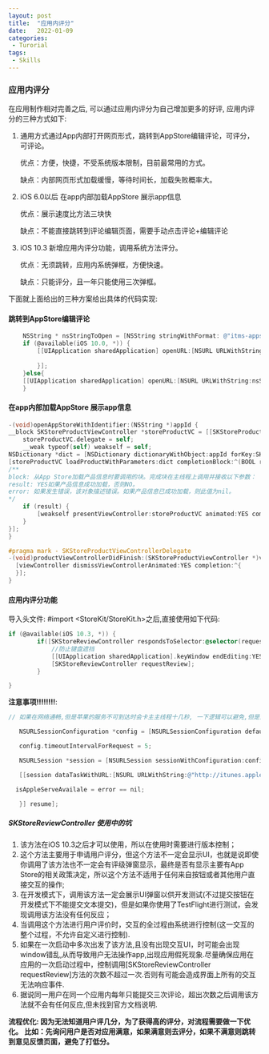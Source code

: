 ```yaml
---
layout: post
title:  "应用内评分"
date:   2022-01-09
categories:
 - Turorial
tags:
 - Skills
---
```


### 应用内评分

在应用制作相对完善之后, 可以通过应用内评分为自己增加更多的好评, 应用内评分的三种方式如下:

1. 通用方式通过App内部打开网页形式，跳转到AppStore编辑评论，可评分，可评论。

   优点：方便，快捷，不受系统版本限制，目前最常用的方式。

   缺点：内部网页形式加载缓慢，等待时间长，加载失败概率大。

2. iOS 6.0以后 在app内部加载AppStore 展示app信息

   优点：展示速度比方法三块快

   缺点：不能直接跳转到评论编辑页面，需要手动点击评论+编辑评论

3. iOS 10.3 新增应用内评分功能，调用系统方法评分。

   优点：无须跳转，应用内系统弹框，方便快速。

   缺点：只能评分，且一年只能使用三次弹框。

   

下面就上面给出的三种方案给出具体的代码实现:

#### 跳转到AppStore编辑评论

```objective-c
    NSString * nsStringToOpen = [NSString stringWithFormat: @"itms-apps://itunes.apple.com/app/id%@?action=write-review",@"1111111111"];//替换为对应的APPID, action=write-review表示跳转到appstore之后打开评论页面
    if (@available(iOS 10.0, *)) {
        [[UIApplication sharedApplication] openURL:[NSURL URLWithString:nsStringToOpen] options:@{} completionHandler:^(BOOL success) {
            
        }];
    }else{
    [[UIApplication sharedApplication] openURL:[NSURL URLWithString:nsStringToOpen]];
    }
```



#### 在app内部加载AppStore 展示app信息

```objective-c
-(void)openAppStoreWithIdentifier:(NSString *)appId {
__block SKStoreProductViewController *storeProductVC = [[SKStoreProductViewController alloc] init];
    storeProductVC.delegate = self;
    __weak typeof(self) weakself = self;
NSDictionary *dict = [NSDictionary dictionaryWithObject:appId forKey:SKStoreProductParameterITunesItemIdentifier];
[storeProductVC loadProductWithParameters:dict completionBlock:^(BOOL result, NSError *error) {
/**
block: 从App Store加载产品信息时要调用的块。完成块在主线程上调用并接收以下参数：
result: YES如果产品信息成功加载，否则NO。
error: 如果发生错误，该对象描述错误。如果产品信息已成功加载，则此值为nil。
*/
    if (result) {
        [weakself presentViewController:storeProductVC animated:YES completion:nil];
    }
}];
}

#pragma mark - SKStoreProductViewControllerDelegate
-(void)productViewControllerDidFinish:(SKStoreProductViewController *)viewController {
  [viewController dismissViewControllerAnimated:YES completion:^{
  }];
}
```



#### 应用内评分功能

导入头文件: \#import <StoreKit/StoreKit.h>之后,直接使用如下代码:

```objective-c
if (@available(iOS 10.3, *)) {
        if([SKStoreReviewController respondsToSelector:@selector(requestReview)]) {// iOS 10.3 以上支持
            //防止键盘遮挡
            [[UIApplication sharedApplication].keyWindow endEditing:YES];
            [SKStoreReviewController requestReview];
        }

}


```

**注意事项!!!!!!!!**:

```objective-c
// 如果在网络通畅,但是苹果的服务不可到达时会卡主主线程十几秒, 一下逻辑可以避免,但是没有验证, 后期优化再加

   NSURLSessionConfiguration *config = [NSURLSessionConfiguration defaultSessionConfiguration];

   config.timeoutIntervalForRequest = 5;

   NSURLSession *session = [NSURLSession sessionWithConfiguration:config];

   [[session dataTaskWithURL:[NSURL URLWithString:@"http://itunes.apple.com/cn/app/id1556769120?mt=8"] completionHandler:^(NSData * _Nullable data, NSURLResponse * _Nullable response, NSError * _Nullable error) {

  isAppleServeAvailale = error == nil;

   }] resume];
```



##### SKStoreReviewController 使用中的坑

1. 该方法在iOS 10.3之后才可以使用，所以在使用时需要进行版本控制；
2. 这个方法主要用于申请用户评分，但这个方法不一定会显示UI，也就是说即使你调用了该方法也不一定会有评级弹窗显示，最终是否有显示主要有App Store的相关政策决定，所以这个方法不适用于任何来自按钮或者其他用户直接交互的操作;
3. 在开发模式下，调用该方法一定会展示UI弹窗以供开发测试(不过提交按钮在开发模式下不能提交文本提交)，但是如果你使用了TestFlight进行测试，会发现调用该方法没有任何反应；
4. 当调用这个方法进行用户评价时，交互的全过程由系统进行控制(这一交互的整个过程，不允许自定义进行控制).
5. 如果在一次启动中多次出发了该方法,且没有出现交互UI，时可能会出现window错乱,从而导致用户无法操作app,出现应用假死现象.尽量确保应用在应用的一次启动过程中，控制调用[SKStoreReviewController requestReview]方法的次数不超过一次.否则有可能会造成界面上所有的交互无法响应事件.
6. 据说同一用户在同一个应用内每年只能提交三次评论，超出次数之后调用该方法就不会有任何反应,但未找到官方文档说明.

**流程优化: 因为无法知道用户评几分，为了获得高的评分，对流程需要做一下优化。**
**比如：先询问用户是否对应用满意，如果满意则去评分，如果不满意则跳转到意见反馈页面，避免了打低分。**

